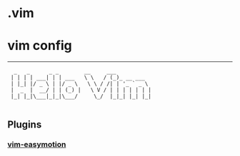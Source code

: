 # .vim

# vim config

---


```
  _   _      _ _        __     ___           
 | | | | ___| | | ___   \ \   / (_)_ __ ___  
 | |_| |/ _ \ | |/ _ \   \ \ / /| | '_ ` _ \ 
 |  _  |  __/ | | (_) |   \ V / | | | | | | |
 |_| |_|\___|_|_|\___/     \_/  |_|_| |_| |_|
                                             
```

## Plugins

### [vim-easymotion](https://github.com/easymotion/vim-easymotion)

